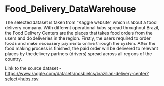 # Food_Delivery_DataWarehouse
The selected dataset is taken from “Kaggle website” which is about a food delivery company. With different operational hubs spread throughout Brazil, the Food Delivery Centers are the places that takes food orders from the users and do deliveries in the region. Firstly, the users required to order foods and make necessary payments online through the system. After the food making process is finished, the paid order will be delivered to relevant places by the delivery partners (drivers) spread across all regions of the country. 

Link to the source dataset - https://www.kaggle.com/datasets/nosbielcs/brazilian-delivery-center?select=hubs.csv
